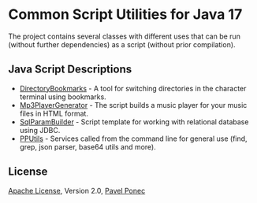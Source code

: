 # Common Script Utilities for Java 17

The project contains several classes with different uses that can be run (without further dependencies) 
as a script (without prior compilation).

## Java Script Descriptions

* [DirectoryBookmarks](docs/DirectoryBookmarks.md) - A tool for switching directories in the character terminal using bookmarks. 
* [Mp3PlayerGenerator](docs/Mp3PlayerGenerator.md) - The script builds a music player for your music files in HTML format.
* [SqlParamBuilder](docs/SqlParamBuilder.md) - Script template for working with relational database using JDBC.
* [PPUtils](docs/PPUtils.md) - Services called from the command line for general use (find, grep, json parser, base64 utils and more).

## License

[Apache License](LICENSE), Version 2.0, [Pavel Ponec](https://github.com/pponec/Mp3PlayerGenerator/)
